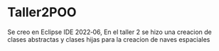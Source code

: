 # Taller2POO
 Se creo en Eclipse IDE 2022‑06, En el taller 2 se hizo una creacion de clases abstractas y clases hijas para la creacion de naves espaciales
